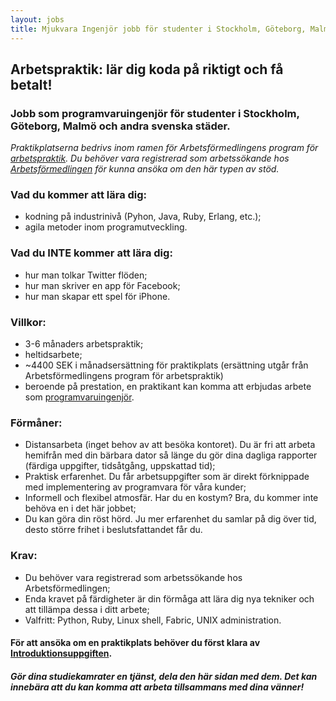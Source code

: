 ```yaml
---
layout: jobs 
title: Mjukvara Ingenjör jobb för studenter i Stockholm, Göteborg, Malmö och andra Svenska städer.
---
```


## Arbetspraktik: lär dig koda på riktigt och få betalt!
### Jobb som programvaruingenjör för studenter i Stockholm, Göteborg, Malmö och andra svenska städer.

*Praktikplatserna bedrivs inom ramen för Arbetsförmedlingens program för [arbetspraktik](http://www.arbetsformedlingen.se/download/18.46ccfec5127ddccec778000492/). Du behöver vara registrerad som arbetssökande hos [Arbetsförmedlingen](http://www.arbetsformedlingen.se/) för kunna ansöka om den här typen av stöd.*

### Vad du kommer att lära dig:

- kodning på industrinivå (Pyhon, Java, Ruby, Erlang, etc.);
- agila metoder inom programutveckling.

### Vad du INTE kommer att lära dig:

- hur man tolkar Twitter flöden;
- hur man skriver en app för Facebook;
- hur man skapar ett spel för iPhone. 

### Villkor:
- 3-6 månaders arbetspraktik;
- heltidsarbete;
- ~4400 SEK i månadsersättning för praktikplats (ersättning utgår från Arbetsförmedlingens program för arbetspraktik)
- beroende på prestation, en praktikant kan komma att erbjudas arbete som [programvaruingenjör](software-engineer-job.html).

### Förmåner:

- Distansarbeta (inget behov av att besöka kontoret). Du är fri att arbeta hemifrån med din bärbara dator så länge du gör dina dagliga rapporter (färdiga uppgifter, tidsåtgång, uppskattad tid);
- Praktisk erfarenhet. Du får arbetsuppgifter som är direkt förknippade med implementering av programvara för våra kunder;
- Informell och flexibel atmosfär. Har du en kostym? Bra, du kommer inte behöva en i det här jobbet;
- Du kan göra din röst hörd. Ju mer erfarenhet du samlar på dig över tid, desto större frihet i beslutsfattandet får du.

### Krav:
- Du behöver vara registrerad som arbetssökande hos Arbetsförmedlingen;
- Enda kravet på färdigheter är din förmåga att lära dig nya tekniker och att tillämpa dessa i ditt arbete;
- Valfritt: Python, Ruby, Linux shell, Fabric, UNIX administration.

#### För att ansöka om en praktikplats behöver du först klara av [Introduktionsuppgiften](introductory-task.html).

##### Gör dina studiekamrater en tjänst, dela den här sidan med dem. Det kan innebära att du kan komma att arbeta tillsammans med dina vänner!
<div class="share">
<span class='st_googleplus_large' displayText='Google +'></span>
<span class='st_sharethis_large' displayText='ShareThis'></span>
<span class='st_delicious_large' displayText='Delicious'></span>
<span class='st_identi_large' displayText='identi.ca'></span>
<span class='st_facebook_large' displayText='Facebook'></span>
<span class='st_twitter_large' displayText='Tweet'></span>
<span class='st_linkedin_large' displayText='LinkedIn'></span>
<span class='st_pinterest_large' displayText='Pinterest'></span>
<span class='st_email_large' displayText='Email'></span>
<span class='st_fblike_large' displayText='Facebook Like'></span>
<span class='st_fbrec_large' displayText='Facebook Recommend'></span>
<span class='st_plusone_large' displayText='Google +1'></span>
<span class='st_baidu_large' displayText='Baidu'></span>
</div>


